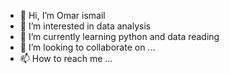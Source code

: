 - 👋 Hi, I’m Omar ismail
- 👀 I’m interested in data analysis 
- 🌱 I’m currently learning python and data reading
- 💞️ I’m looking to collaborate on ...
- 📫 How to reach me ...

<!---
omarismail02/omarismail02 is a ✨ special ✨ repository because its `README.md` (this file) appears on your GitHub profile.
You can click the Preview link to take a look at your changes.
--->
